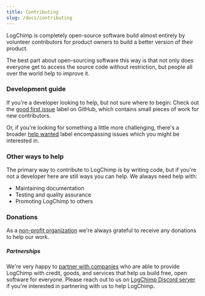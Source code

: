 ```yaml
---
title: Contributing
slug: /docs/contributing
---
```


LogChimp is completely open-source software build almost entirely by volunteer contributors for product owners to build a better version of their product.

The best part about open-sourcing software this way is that not only does everyone get to access the source code without restriction, but people all over the world help to improve it.

### Development guide

If you're a developer looking to help, but not sure where to begin: Check out the [good first issue](https://github.com/logchimp/logchimp/labels/good%20first%20issue) label on GitHub, which contains small pieces of work for new contributors.

Or, if you're looking for something a little more challenging, there's a broader [help wanted](https://github.com/logchimp/logchimp/labels/help%20wanted) label encompassing issues which you might be interested in.

### Other ways to help

The primary way to contribute to LogChimp is by writing code, but if you're not a developer here are still ways you can help. We always need help with:

- Maintaining documentation
- Testing and quality assurance
- Promoting LogChimp to others

### Donations

As a [non-profit organization](https://github.com/logchimp/) we're always grateful to receive any donations to help our work.

##### Partnerships

We're very happy to [partner with companies](/partners) who are able to provide LogChimp with credit, goods, and services that help us build free, open software for everyone. Please reach out to us on [LogChimp Discord server](https://discordapp.com/invite/A7mztcC/) if you're interested in partnering with us to help LogChimp.
